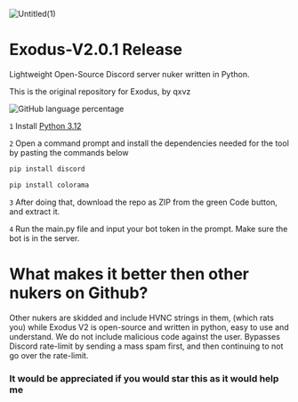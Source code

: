 ![Untitled(1)](https://github.com/user-attachments/assets/251d7d81-acea-4c5b-bfda-d6741307cf52)

# Exodus-V2.0.1 Release
Lightweight Open-Source Discord server nuker written in Python.

This is the original repository for Exodus, by qxvz

![GitHub language percentage](https://img.shields.io/github/languages/top/qxvz/Exodus-V2)

`1` Install [Python 3.12](https://www.python.org/downloads/release/python-3124/)

`2` Open a command prompt and install the dependencies needed for the tool by pasting the commands below
```sh
pip install discord
```
```sh
pip install colorama
```

`3` After doing that, download the repo as ZIP from the green Code button, and extract it.

`4` Run the main.py file and input your bot token in the prompt. Make sure the bot is in the server.

# What makes it better then other nukers on Github?
Other nukers are skidded and include HVNC strings in them, (which rats you) while Exodus V2 is open-source and written in python, easy to use and understand.
We do not include malicious code against the user.
Bypasses Discord rate-limit by sending a mass spam first, and then continuing to not go over the rate-limit.

### It would be appreciated if you would star this as it would help me
